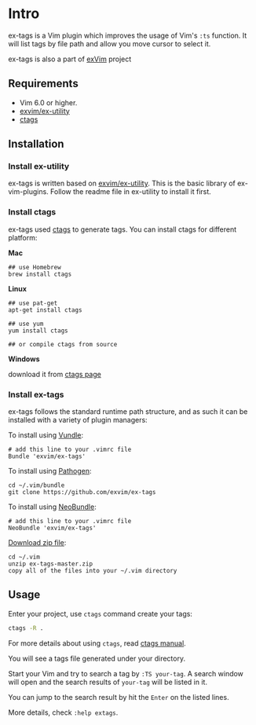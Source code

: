 # Intro

ex-tags is a Vim plugin which improves the usage of Vim's `:ts` function. It
will list tags by file path and allow you move cursor to select it.

ex-tags is also a part of [exVim](https://github.com/exvim/main) project

## Requirements

- Vim 6.0 or higher.
- [exvim/ex-utility](https://github.com/exvim/ex-utility) 
- [ctags](http://ctags.sourceforge.net/)

## Installation

### Install ex-utility

ex-tags is written based on [exvim/ex-utility](https://github.com/exvim/ex-utility). This 
is the basic library of ex-vim-plugins. Follow the readme file in ex-utility to install it first.

### Install ctags

ex-tags used [ctags](http://ctags.sourceforge.net/) to generate tags. 
You can install ctags for different platform:

**Mac**

    ## use Homebrew
    brew install ctags

**Linux**

    ## use pat-get
    apt-get install ctags

    ## use yum
    yum install ctags

    ## or compile ctags from source

**Windows**

download it from [ctags page](http://ctags.sourceforge.net/)

### Install ex-tags

ex-tags follows the standard runtime path structure, and as such it can 
be installed with a variety of plugin managers:
    
To install using [Vundle](https://github.com/gmarik/vundle):

    # add this line to your .vimrc file
    Bundle 'exvim/ex-tags'

To install using [Pathogen](https://github.com/tpope/vim-pathogen):

    cd ~/.vim/bundle
    git clone https://github.com/exvim/ex-tags

To install using [NeoBundle](https://github.com/Shougo/neobundle.vim):

    # add this line to your .vimrc file
    NeoBundle 'exvim/ex-tags'

[Download zip file](https://github.com/exvim/ex-tags/archive/master.zip):

    cd ~/.vim
    unzip ex-tags-master.zip
    copy all of the files into your ~/.vim directory

## Usage

Enter your project, use `ctags` command create your tags:

```bash
ctags -R .
```

For more details about using `ctags`, read [ctags manual](http://ctags.sourceforge.net/ctags.html).

You will see a tags file generated under your directory. 

Start your Vim and try to search a tag by `:TS your-tag`. A search window will 
open and the search results of `your-tag` will be listed in it. 

You can jump to the search result by hit the `Enter` on the listed lines. 

More details, check `:help extags`.
